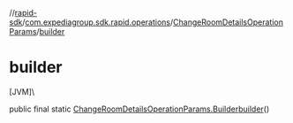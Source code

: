 //[rapid-sdk](../../../index.md)/[com.expediagroup.sdk.rapid.operations](../index.md)/[ChangeRoomDetailsOperationParams](index.md)/[builder](builder.md)

# builder

[JVM]\

public final static [ChangeRoomDetailsOperationParams.Builder](-builder/index.md)[builder](builder.md)()
